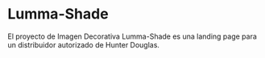 # Lumma-Shade
El proyecto de Imagen Decorativa Lumma-Shade es una landing page para un distribuidor autorizado de Hunter Douglas. 
